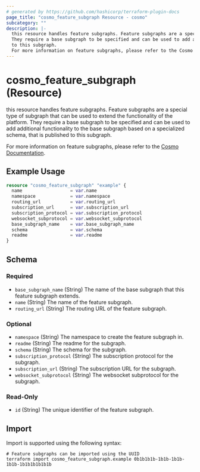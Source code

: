 ```yaml
---
# generated by https://github.com/hashicorp/terraform-plugin-docs
page_title: "cosmo_feature_subgraph Resource - cosmo"
subcategory: ""
description: |-
  this resource handles feature subgraphs. Feature subgraphs are a special type of subgraph that can be used to extend the functionality of the platform.
  They require a base subgraph to be specified and can be used to add additional functionality to the base subgraph based on a specialized schema, that is published
  to this subgraph.
  For more information on feature subgraphs, please refer to the Cosmo Documentation https://cosmo-docs.wundergraph.com/cli/feature-subgraph.
---
```


# cosmo_feature_subgraph (Resource)

this resource handles feature subgraphs. Feature subgraphs are a special type of subgraph that can be used to extend the functionality of the platform.
They require a base subgraph to be specified and can be used to add additional functionality to the base subgraph based on a specialized schema, that is published
to this subgraph.

For more information on feature subgraphs, please refer to the [Cosmo Documentation](https://cosmo-docs.wundergraph.com/cli/feature-subgraph).

## Example Usage

```terraform
resource "cosmo_feature_subgraph" "example" {
  name                  = var.name
  namespace             = var.namespace
  routing_url           = var.routing_url
  subscription_url      = var.subscription_url
  subscription_protocol = var.subscription_protocol
  websocket_subprotocol = var.websocket_subprotocol
  base_subgraph_name    = var.base_subgraph_name
  schema                = var.schema
  readme                = var.readme
}
```

<!-- schema generated by tfplugindocs -->
## Schema

### Required

- `base_subgraph_name` (String) The name of the base subgraph that this feature subgraph extends.
- `name` (String) The name of the feature subgraph.
- `routing_url` (String) The routing URL of the feature subgraph.

### Optional

- `namespace` (String) The namespace to create the feature subgraph in.
- `readme` (String) The readme for the subgraph.
- `schema` (String) The schema for the subgraph.
- `subscription_protocol` (String) The subscription protocol for the subgraph.
- `subscription_url` (String) The subscription URL for the subgraph.
- `websocket_subprotocol` (String) The websocket subprotocol for the subgraph.

### Read-Only

- `id` (String) The unique identifier of the feature subgraph.

## Import

Import is supported using the following syntax:

```shell
# Feature subgraphs can be imported using the UUID
terraform import cosmo_feature_subgraph.example 0b1b1b1b-1b1b-1b1b-1b1b-1b1b1b1b1b1b
```
